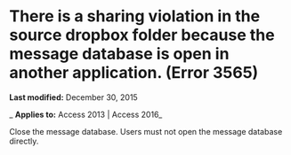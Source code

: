 
# There is a sharing violation in the source dropbox folder because the message database is open in another application. (Error 3565)

 **Last modified:** December 30, 2015

 _ **Applies to:** Access 2013 | Access 2016_

Close the message database. Users must not open the message database directly.

